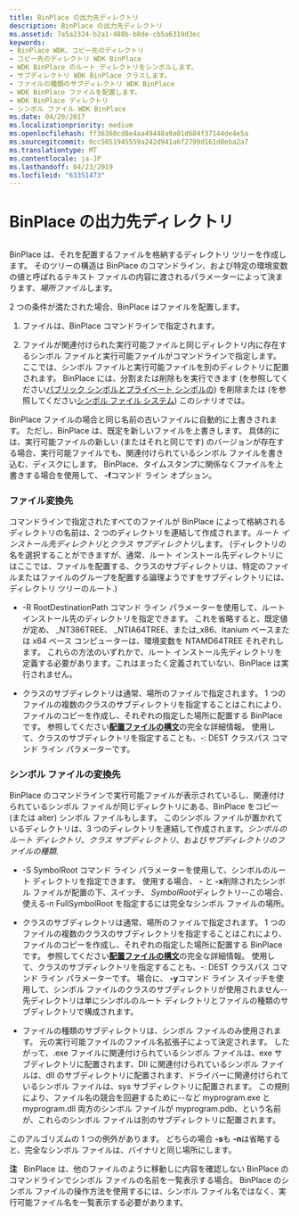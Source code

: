 ```yaml
---
title: BinPlace の出力先ディレクトリ
description: BinPlace の出力先ディレクトリ
ms.assetid: 7a5a2324-b2a1-488b-b8de-cb5a6319d3ec
keywords:
- BinPlace WDK、コピー先のディレクトリ
- コピー先のディレクトリ WDK BinPlace
- WDK BinPlace のルート ディレクトリをシンボルします。
- サブディレクトリ WDK BinPlace クラスします。
- ファイルの種類のサブディレクトリ WDK BinPlace
- WDK BinPlace ファイルを配置します。
- WDK BinPlace ディレクトリ
- シンボル ファイル WDK BinPlace
ms.date: 04/20/2017
ms.localizationpriority: medium
ms.openlocfilehash: ff36360cd8e4aa49448a9a01d684f37144de4e5a
ms.sourcegitcommit: 0cc5051945559a242d941a6f2799d161d8eba2a7
ms.translationtype: MT
ms.contentlocale: ja-JP
ms.lasthandoff: 04/23/2019
ms.locfileid: "63351473"
---
```

# <a name="binplace-destination-directories"></a>BinPlace の出力先ディレクトリ


## <span id="ddk_binplace_destination_directories_tools"></span><span id="DDK_BINPLACE_DESTINATION_DIRECTORIES_TOOLS"></span>


BinPlace は、それを配置するファイルを格納するディレクトリ ツリーを作成します。 そのツリーの構造は BinPlace のコマンドライン、および特定の環境変数の値と呼ばれるテキスト ファイルの内容に渡されるパラメーターによって決まります、*場所ファイル*します。

2 つの条件が満たされた場合、BinPlace はファイルを配置します。

1.  ファイルは、BinPlace コマンドラインで指定されます。

2.  ファイルが関連付けられた実行可能ファイルと同じディレクトリ内に存在するシンボル ファイルと実行可能ファイルがコマンドラインで指定します。 ここでは、シンボル ファイルと実行可能ファイルを別のディレクトリに配置されます。 BinPlace には、分割または削除もを実行できます (を参照してください[パブリック シンボルとプライベート シンボルの](public-symbols-and-private-symbols.md)) を削除または (を参照してください[シンボル ファイル システム](symbol-file-systems.md)) このシナリオでは。

BinPlace ファイルの場合と同じ名前の古いファイルに自動的に上書きされます。 ただし、BinPlace は、既定を新しいファイルを上書きします。 具体的には、実行可能ファイルの新しい (またはそれと同じです) のバージョンが存在する場合、実行可能ファイルでも、関連付けられているシンボル ファイルを書き込む、ディスクにします。 BinPlace、タイムスタンプに関係なくファイルを上書きする場合を使用して、 **-f**コマンド ライン オプション。

### <a name="span-idfiledestinationsspanspan-idfiledestinationsspanfile-destinations"></a><span id="file_destinations"></span><span id="FILE_DESTINATIONS"></span>ファイル変換先

コマンドラインで指定されたすべてのファイルが BinPlace によって格納されるディレクトリの名前は、2 つのディレクトリを連結して作成されます。*ルート インストール先ディレクトリ*と*クラス サブディレクトリ*します。 (ディレクトリの名を選択することができますが、通常、ルート インストール先ディレクトリにはここでは、ファイルを配置する、クラスのサブディレクトリは、特定のファイルまたはファイルのグループを配置する論理ようですをサブディレクトリには、ディレクトリ ツリーのルート.)

-   -R RootDestinationPath コマンド ライン パラメーターを使用して、ルート インストール先のディレクトリを指定できます。 これを省略すると、既定値が定め、 \_NT386TREE、 \_NTIA64TREE、または\_x86、Itanium ベースまたは x64 ベース コンピューターは、環境変数を NTAMD64TREE それぞれします。 これらの方法のいずれかで、ルート インストール先ディレクトリを定義する必要があります。これはまったく定義されていない、BinPlace は実行されません。

-   クラスのサブディレクトリは通常、場所のファイルで指定されます。 1 つのファイルの複数のクラスのサブディレクトリを指定することはこれにより、ファイルのコピーを作成し、それぞれの指定した場所に配置する BinPlace です。 参照してください[**配置ファイルの構文**](place-file-syntax.md)の完全な詳細情報。 使用して、クラスのサブディレクトリを指定することも、-: DEST クラスパス コマンド ライン パラメーターです。

### <a name="span-idsymbolfiledestinationsspanspan-idsymbolfiledestinationsspansymbol-file-destinations"></a><span id="symbol_file_destinations"></span><span id="SYMBOL_FILE_DESTINATIONS"></span>シンボル ファイルの変換先

BinPlace のコマンドラインで実行可能ファイルが表示されているし、関連付けられているシンボル ファイルが同じディレクトリにある、BinPlace をコピー (または alter) シンボル ファイルもします。 このシンボル ファイルが置かれているディレクトリは、3 つのディレクトリを連結して作成されます。*シンボルのルート ディレクトリ*、*クラス サブディレクトリ*、および*サブディレクトリのファイルの種類*.

-   -S SymbolRoot コマンド ライン パラメーターを使用して、シンボルのルート ディレクトリを指定できます。 使用する場合、 **-** と **-x**削除されたシンボル ファイルが配置の下、スイッチ、 *SymbolRoot*ディレクトリ--この場合、使える-n FullSymbolRoot を指定するには完全なシンボル ファイルの場所。

-   クラスのサブディレクトリは通常、場所のファイルで指定されます。 1 つのファイルの複数のクラスのサブディレクトリを指定することはこれにより、ファイルのコピーを作成し、それぞれの指定した場所に配置する BinPlace です。 参照してください[**配置ファイルの構文**](place-file-syntax.md)の完全な詳細情報。 使用して、クラスのサブディレクトリを指定することも、-: DEST クラスパス コマンド ライン パラメーターです。 場合に、 **-y**コマンド ライン スイッチを使用して、シンボル ファイルのクラスのサブディレクトリが使用されません--先ディレクトリは単にシンボルのルート ディレクトリとファイルの種類のサブディレクトリで構成されます。

-   ファイルの種類のサブディレクトリは、シンボル ファイルのみ使用されます。 元の実行可能ファイルのファイル名拡張子によって決定されます。 したがって、.exe ファイルに関連付けられているシンボル ファイルは、exe サブディレクトリに配置されます、Dll に関連付けられているシンボル ファイルは、dll のサブディレクトリに配置されます、ドライバーに関連付けられているシンボル ファイルは、sys サブディレクトリに配置されます。 この規則により、ファイル名の競合を回避するために--など myprogram.exe と myprogram.dll 両方のシンボル ファイルが myprogram.pdb、という名前が、これらのシンボル ファイルは別のサブディレクトリに配置されます。

このアルゴリズムの 1 つの例外があります。 どちらの場合 **-s**も **-n**は省略すると、完全なシンボル ファイルは、バイナリと同じ場所にします。

**注**   BinPlace は、他のファイルのように移動しに内容を確認しない BinPlace のコマンドラインでシンボル ファイルの名前を一覧表示する場合。 BinPlace のシンボル ファイルの操作方法を使用するには、シンボル ファイル名ではなく、実行可能ファイル名を一覧表示する必要があります。

 

 

 





